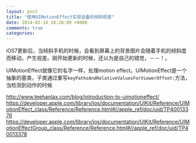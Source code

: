 ```yaml
---
layout: post
title: "使用UIMotionEffect实现设备的倾斜视差"
date: 2014-02-16 18:28:08 +0800
comments: true
categories: 
---
```


iOS7更新后，当倾斜手机的时候，会看到屏幕上的背景图片会随着手机的倾斜度而移动，产生视差。刚开始更新的时候，还以为是自己的错觉，－－！。

UIMotionEffect就像它的名字一样，处理motion effect。UIMotionEffect是一个抽象的基类，子类通过重写`keyPathsAndRelativeValuesForViewerOffset:`方法，当检测到动作的时候

http://www.teehanlax.com/blog/introduction-to-uimotioneffect/
https://developer.apple.com/library/ios/documentation/UIKit/Reference/UIMotionEffect_class/Reference/Reference.html#//apple_ref/doc/uid/TP40013376
https://developer.apple.com/library/ios/documentation/UIKit/Reference/UIMotionEffectGroup_class/Reference/Reference.html#//apple_ref/doc/uid/TP40013378
